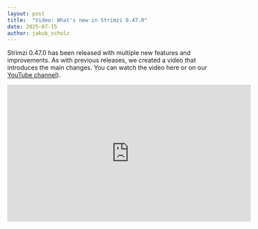 ```yaml
---
layout: post
title:  "Video: What's new in Strimzi 0.47.0"
date: 2025-07-15
author: jakub_scholz
---
```


Strimzi 0.47.0 has been released with multiple new features and improvements.
As with previous releases, we created a video that introduces the main changes.
You can watch the video here or on our [YouTube channel](https://youtu.be/uxYkznM6m4c)).

<!--more-->

<iframe width="560" height="315" src="https://www.youtube.com/embed/uxYkznM6m4c" frameborder="0" allow="accelerometer; autoplay; encrypted-media; gyroscope; picture-in-picture" allowfullscreen></iframe>
